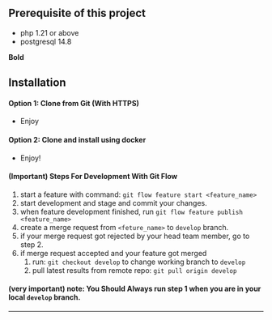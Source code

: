 ## Prerequisite of this project
- php 1.21 or above 
- postgresql 14.8

**Bold**

## Installation
#### Option 1: Clone from Git (With HTTPS)
- Enjoy

#### Option 2: Clone and install using docker
- Enjoy!

#### (Important) Steps For Development With Git Flow

1. start a feature with command: `git flow feature start <feature_name>`
2. start development and stage and commit your changes.
3. when feature development finished, run `git flow feature publish <feature_name>`
4. create a merge request from `<feture_name>` to `develop` branch. 
5. if your merge request got rejected by your head team member, go to step 2.
6. if merge request accepted and your feature got merged
   1. run: `git checkout develop` to change working branch to `develop`
   2. pull latest results from remote repo: `git pull origin develop`

#### (very important) note: You Should Always run step 1 when you are in your local `develop` branch. 
---

